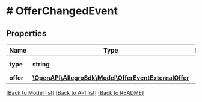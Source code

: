 # # OfferChangedEvent

## Properties

Name | Type | Description | Notes
------------ | ------------- | ------------- | -------------
**type** | **string** |  | [default to 'OFFER_CHANGED']
**offer** | [**\OpenAPI\AllegroSdk\Model\OfferEventExternalOffer**](OfferEventExternalOffer.md) |  |

[[Back to Model list]](../../README.md#models) [[Back to API list]](../../README.md#endpoints) [[Back to README]](../../README.md)
